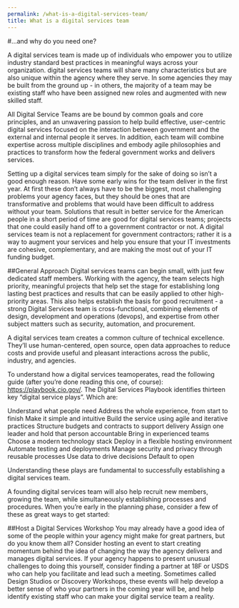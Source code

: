 ```yaml
---
permalink: /what-is-a-digital-services-team/
title: What is a digital services team
---
```

#...and why do you need one?

A digital services team is made up of individuals who empower you to utilize industry standard best practices in meaningful ways across your organization. digital services teams will share many characteristics but are also unique within the agency where they serve. In some agencies they may be built from the ground up - in others, the majority of a team may be existing staff who have been assigned new roles and augmented with new skilled staff. 

All Digital Service Teams are be bound by common goals and core principles, and an unwavering passion to help build effective, user-centric digital services focused on the interaction between government and the external and internal people it serves. In addition, each team will combine expertise across multiple disciplines and embody agile philosophies and practices to transform how the federal government works and delivers services.

Setting up a digital services team simply for the sake of doing so isn’t a good enough reason. Have some early wins for the team deliver in the first year. At first these don’t always have to be the biggest, most challenging problems your agency faces, but they should be ones that are transformative and problems that would have been difficult to address without your team.  Solutions that result in better service for the American people in a short period of time are good for digital services teams; projects that one could easily hand off to a government contractor or not.  A digital services team is not a replacement for government contractors; rather it is a way to augment your services and help you ensure that your IT investments are cohesive, complementary, and are making the most out of your IT funding budget.

##General Approach 
Digital services teams can begin small, with just few dedicated staff members. Working with the agency, the team selects high priority, meaningful projects that help set the stage for establishing long lasting best practices and results that can be easily applied to other high-priority areas. This also helps establish the basis for good recruitment - a strong Digital Services team is cross-functional, combining elements of design, development and operations (devops), and expertise from other subject matters such as security, automation, and procurement.

A digital services team creates a common culture of technical excellence. They’ll use human-centered, open source, open data approaches to reduce costs and provide useful and pleasant interactions across the public, industry, and agencies. 

To understand how a digital services teamoperates, read the following guide (after you’re done reading this one, of course): https://playbook.cio.gov/.  The Digital Services Playbook identifies thirteen key “digital service plays”.  Which are: 

Understand what people need
Address the whole experience, from start to finish
Make it simple and intuitive
Build the service using agile and iterative practices
Structure budgets and contracts to support delivery
Assign one leader and hold that person accountable
Bring in experienced teams
Choose a modern technology stack
Deploy in a flexible hosting environment
Automate testing and deployments
Manage security and privacy through reusable processes
Use data to drive decisions
Default to open

Understanding these plays are fundamental to successfully establishing a digital services team.

A founding digital services team will also help recruit new members, growing the team, while simultaneously establishing processes and procedures. When you’re early in the planning phase, consider a few of these as great ways to get started:

##Host a Digital Services Workshop
You may already have a good idea of some of the people within your agency might make for great partners, but do you know them all? Consider hosting an event to  start creating momentum behind the idea of changing the way the agency delivers and manages digital services. If your agency happens to present unusual challenges to doing this yourself, consider finding a partner at 18F or USDS who can help you facilitate and lead such a meeting. Sometimes called Design Studios or Discovery Workshops, these events will help develop a better sense of who your partners in the coming year will be, and help identify existing staff who can make your digital service team a reality.